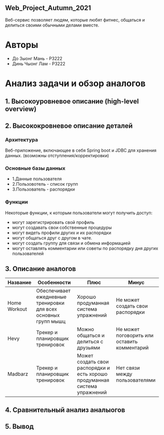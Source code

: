 ## Web_Project_Autumn_2021
Веб-сервис позволяет людям, которые любят фитнес, общаться и делиться своими обычными делами вместе.
# Авторы 
- До Зыонг Мань - Р3222
- Динь Чыонг Лам - Р3222

# Анализ задачи и обзор аналогов

## 1. Высокоуровневое описание (high-level overview)
 
## 2. Высококровневое описание деталей
  ### Архитектура
  Веб-приложение, включающее в себя Spring boot и JDBC для хранения данных. (возможны отступления/корректировки)
  ### Основные базы данных 
  - 1.Данные пользователя
  - 2.Пользовотель - список групп
  - 3.Пользователь - распорядки 
  ### Функции 
  Некоторые функции, к которым пользователи могут получить доступ:
 - могут зарегистрировать свой профиль
 - могут создавать свои собственные процедуры
 - могут видеть профили других и их распорядки
 - могут общаться друг с другом в чате.
 - могут создать группу для связи и обмена информацией
 - могут оставлять комментарии или советы по распорядку дня других пользователей
## 3. Описание аналогов
  |Название|Особенности|Плюс|Минус|
|-------|-----------|----|-----|
|Home Workout|Обеспечивает ежедневные тренировки для всех основных групп мышц|Хорошо продуманная система упражнений |Не может создать свои распорядки|
|Hevy| Трекер и планировщик тренировок| Можно общаться и делиться с друзьями| Не может поговорить или оставить комментарий|
|Madbarz|Трекер и планировщик тренировок|Может создать свои распорядки и есть хорошо продуманная система упражнений |Нет связи между пользователями|
## 4. Сравнительный анализ аналыогов

## 5. Вывод
